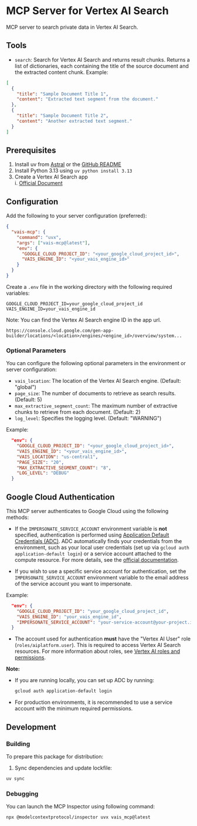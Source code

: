 # MCP Server for Vertex AI Search

MCP server to search private data in Vertex AI Search.

## Tools

- `search`: Search for Vertex AI Search and returns result chunks.
  Returns a list of dictionaries, each containing the title of the source document and the extracted content chunk. Example:

```json
[
  {
    "title": "Sample Document Title 1",
    "content": "Extracted text segment from the document."
  },
  {
    "title": "Sample Document Title 2",
    "content": "Another extracted text segment."
  }
]
```

## Prerequisites

1. Install uv from [Astral](https://docs.astral.sh/uv/getting-started/installation/) or the [GitHub README](https://github.com/astral-sh/uv#installation)
2. Install Python 3.13 using `uv python install 3.13`
3. Create a Vertex AI Search app  
   i. [Official Document](https://cloud.google.com/generative-ai-app-builder/docs/create-engine-es)

## Configuration

Add the following to your server configuration (preferred):

```json
{
  "vais-mcp": {
    "command": "uvx",
    "args": ["vais-mcp@latest"],
    "env": {
      "GOOGLE_CLOUD_PROJECT_ID": "<your_google_cloud_project_id>",
      "VAIS_ENGINE_ID": "<your_vais_engine_id>"
    }
  }
}
```

Create a `.env` file in the working directory with the following required variables:

```
GOOGLE_CLOUD_PROJECT_ID=your_google_cloud_project_id
VAIS_ENGINE_ID=your_vais_engine_id
```

Note: You can find the Vertex AI Search engine ID in the app url.

```
https://console.cloud.google.com/gen-app-builder/locations/<location>/engines/<engine_id>/overview/system...
```

### Optional Parameters

You can configure the following optional parameters in the environment or server configuration:

- `vais_location`: The location of the Vertex AI Search engine. (Default: "global")
- `page_size`: The number of documents to retrieve as search results. (Default: 5)
- `max_extractive_segment_count`: The maximum number of extractive chunks to retrieve from each document. (Default: 2)
- `log_level`: Specifies the logging level. (Default: "WARNING")

Example:

```json
  "env": {
    "GOOGLE_CLOUD_PROJECT_ID": "<your_google_cloud_project_id>",
    "VAIS_ENGINE_ID": "<your_vais_engine_id>",
    "VAIS_LOCATION": "us-central1",
    "PAGE_SIZE": "20",
    "MAX_EXTRACTIVE_SEGMENT_COUNT": "8",
    "LOG_LEVEL": "DEBUG"
  }
```

## Google Cloud Authentication

This MCP server authenticates to Google Cloud using the following methods:

- If the `IMPERSONATE_SERVICE_ACCOUNT` environment variable is **not** specified, authentication is performed using [Application Default Credentials (ADC)](https://cloud.google.com/docs/authentication/provide-credentials-adc).
  ADC automatically finds your credentials from the environment, such as your local user credentials (set up via `gcloud auth application-default login`) or a service account attached to the compute resource. For more details, see the [official documentation](https://cloud.google.com/docs/authentication).

- If you wish to use a specific service account for authentication, set the `IMPERSONATE_SERVICE_ACCOUNT` environment variable to the email address of the service account you want to impersonate.

Example:

```json
  "env": {
    "GOOGLE_CLOUD_PROJECT_ID": "your_google_cloud_project_id",
    "VAIS_ENGINE_ID": "your_vais_engine_id",
    "IMPERSONATE_SERVICE_ACCOUNT": "your-service-account@your-project.iam.gserviceaccount.com"
  }
```

- The account used for authentication **must** have the "Vertex AI User" role (`roles/aiplatform.user`).
  This is required to access Vertex AI Search resources. For more information about roles, see [Vertex AI roles and permissions](https://cloud.google.com/vertex-ai/docs/general/access-control).

**Note:**

- If you are running locally, you can set up ADC by running:
  ```bash
  gcloud auth application-default login
  ```
- For production environments, it is recommended to use a service account with the minimum required permissions.

## Development

### Building

To prepare this package for distribution:

1. Sync dependencies and update lockfile:

```bash
uv sync
```

### Debugging

You can launch the MCP Inspector using following command:

```bash
npx @modelcontextprotocol/inspector uvx vais_mcp@latest
```
